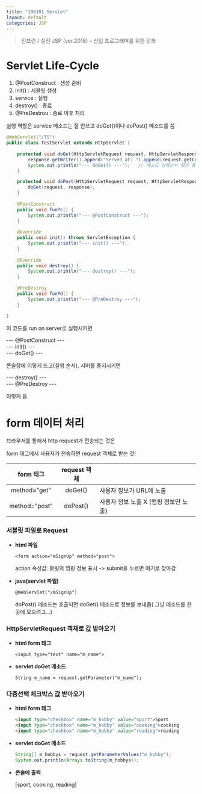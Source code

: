```yaml
---
title: "190101 Servlet"
layout: default
categories: JSP
---  
```


> 인프런 / 실전 JSP (ver.2018) – 신입 프로그래머를 위한 강좌

# Servlet Life-Cycle

1. @PostConstruct : 생성 준비
1. init() : 서블릿 생성
1. service : 실행
1. destroy() : 종료
1. @PreDestrou : 종료 이후 처리

실행 역할은 service 메소드는 잘 안쓰고 doGet()이나 doPost() 메소드를 씀


```java
@WebServlet("/TS")
public class TestServlet extends HttpServlet {
	
	protected void doGet(HttpServletRequest request, HttpServletResponse response) throws ServletException, IOException {
		response.getWriter().append("Served at: ").append(request.getContextPath());
		System.out.println("--- doGet() ---");	 // 메소드 실행순서 확인 용도
	}

	protected void doPost(HttpServletRequest request, HttpServletResponse response) throws ServletException, IOException {
		doGet(request, response);
	}
	
	@PostConstruct
	public void funPc() {
		System.out.println("--- @PostConstruct ---");
	}
	
	@Override
	public void init() throws ServletException {
		System.out.println("--- init() ---");
	}
	
	@Override
	public void destroy() {
		System.out.println("--- destroy() ---");
	}
	
	@PreDestroy
	public void funPd() {
		System.out.println("--- @PreDestroy ---");
	}
	
}

```

이 코드를 run on server로 실행시키면

--- @PostConstruct ---  
--- init() ---  
--- doGet() ---  

콘솔창에 이렇게 뜨고(실행 순서), 서버를 중지시키면

--- destroy() ---  
--- @PreDestroy ---  

이렇게 뜸



# form 데이터 처리

브라우저를 통해서 http request가 전송되는 것은

form 태그에서 사용자가 전송하면 request 객체로 받는 것!

|form 태그 | request 객체| |
|:---:|:---:|-----|
| method="get" | doGet() | 사용자 정보가 URL에 노출 |
| method="post" | doPost() | 사용자 정보 노출 X (맵핑 정보만 노출) |

### 서블릿 파일로 Request
* **html 파일**

	`<form action="mSignUp" method="post">`

	action 속성값: 블릿의 맵핑 정보 표시 -> submit을 누르면 여기로 찾아감

* **java(servlet 파일)**

	`@WebServlet("/mSignUp")`

	doPost() 메소드는 호출되면 doGet() 메소드로 정보를 보내줌( 그냥 메소드를 한 곳에 모으려고...)

### HttpServletRequest 객체로 값 받아오기

* **html form 태그**

	`<input type="text" name="m_name">`

* **servlet doGet 메소드**

	`String m_name = request.getParameter("m_name");`

### 다중선택 체크박스 값 받아오기

* **html form 태그**

    ```html
    <input type="checkbox" name="m_hobby" value="sport">Sport
    <input type="checkbox" name="m_hobby" value="cooking">cooking
    <input type="checkbox" name="m_hobby" value="reading">reading
    ```

* **servlet doGet 메소드**

    ```java
    String[] m_hobbys = request.getParameterValues("m_hobby");
    System.out.println(Arrays.toString(m_hobbys));
    ```

* **콘솔에 출력**

	[sport, cooking, reading]

